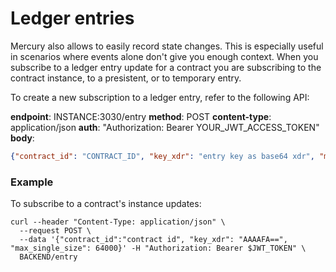 # Ledger entries

Mercury also allows to easily record state changes. This is especially useful in scenarios where
events alone don't give you enough context. When you subscribe to a ledger entry update for a contract
you are subscribing to the contract instance, to a presistent, or to temporary entry.


To create a new subscription to a ledger entry, refer to the following API:

**endpoint**: INSTANCE:3030/entry
**method**: POST
**content-type**: application/json
**auth**: "Authorization: Bearer YOUR_JWT_ACCESS_TOKEN"
**body**:

```json
{"contract_id": "CONTRACT_ID", "key_xdr": "entry key as base64 xdr", "max_single_size": "MAX_ENTRY_BYTE_SIZE as integer"}
```

### Example

To subscribe to a contract's instance updates:

```
curl --header "Content-Type: application/json" \
  --request POST \
  --data '{"contract_id":"contract id", "key_xdr": "AAAAFA==", "max_single_size": 64000}' -H "Authorization: Bearer $JWT_TOKEN" \
  BACKEND/entry
```
